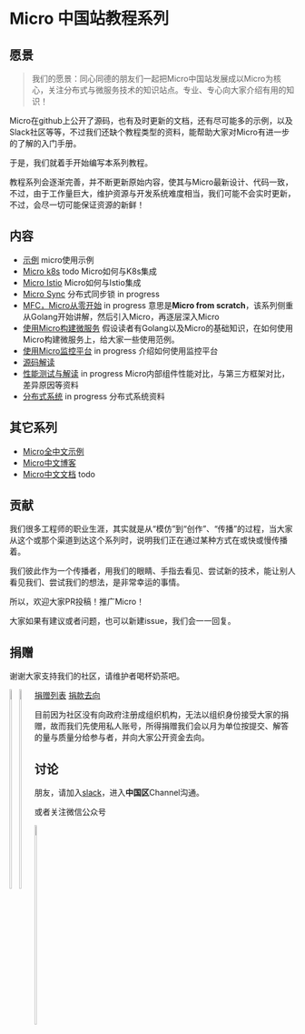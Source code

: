 # Micro 中国站教程系列

## 愿景

> 我们的愿景：同心同德的朋友们一起把Micro中国站发展成以Micro为核心，关注分布式与微服务技术的知识站点。专业、专心向大家介绍有用的知识！

Micro在github上公开了源码，也有及时更新的文档，还有尽可能多的示例，以及Slack社区等等，不过我们还缺个教程类型的资料，能帮助大家对Micro有进一步的了解的入门手册。

于是，我们就着手开始编写本系列教程。

教程系列会逐渐完善，并不断更新原始内容，使其与Micro最新设计、代码一致，不过，由于工作量巨大，维护资源与开发系统难度相当，我们可能不会实时更新，不过，会尽一切可能保证资源的新鲜！

## 内容

- [示例](./examples) micro使用示例
- [Micro k8s](./micro-k8s) todo Micro如何与K8s集成
- [Micro Istio](./micro-istio) Micro如何与Istio集成
- [Micro Sync](./micro-sync) 分布式同步锁 in progress
- [MFC，Micro从零开始](./micro-from-scratch) in progress 意思是**Micro from scratch**，该系列侧重从Golang开始讲解，然后引入Micro，再逐层深入Micro
- [使用Micro构建微服务](./microservice-in-micro) 假设读者有Golang以及Micro的基础知识，在如何使用Micro构建微服务上，给大家一些使用范例。
- [使用Micro监控平台](./platform-web) in progress 介绍如何使用监控平台
- [源码解读](./source-code-guide)
- [性能测试与解读](./micro-benchmark) in progress Micro内部组件性能对比，与第三方框架对比，差异原因等资料
- [分布式系统](./distributed-system) in progress 分布式系统资料

## 其它系列

- [Micro全中文示例][cn-examples]
- [Micro中文博客][cn-blogs]
- [Micro中文文档][cn-docs] todo

## 贡献

我们很多工程师的职业生涯，其实就是从“模仿”到“创作”、“传播”的过程，当大家从这个或那个渠道到达这个系列时，说明我们正在通过某种方式在或快或慢传播着。

我们彼此作为一个传播者，用我们的眼睛、手指去看见、尝试新的技术，能让别人看见我们、尝试我们的想法，是非常幸运的事情。

所以，欢迎大家PR投稿！推广Micro！

大家如果有建议或者问题，也可以新建issue，我们会一一回复。

## 捐赠

谢谢大家支持我们的社区，请维护者喝杯奶茶吧。

<div style="float:left">
 <img src="https://github.com/micro-in-cn/tutorials/raw/master/donation/donation_zfb.jpg" width="30%"> 
 <img src="https://github.com/micro-in-cn/tutorials/raw/master/donation/donation_wx.jpg" width="30%"> 
</div>

[捐赠列表](./donation/users.md)
[捐款去向](./donation/money_spent.md)

目前因为社区没有向政府注册成组织机构，无法以组织身份接受大家的捐赠，故而我们先使用私人账号，所得捐赠我们会以月为单位按提交、解答的量与质量分给参与者，并向大家公开资金去向。

## 讨论

朋友，请加入[slack](http://slack.micro.mu/)，进入**中国区**Channel沟通。

或者关注微信公众号
<div style="float:left">
<img src="https://github.com/micro-in-cn/tutorials/raw/master/donation/wx_qrcode.jpg" width="30%"> 
</div>

[cn-examples]: /examples
[cn-blogs]: https://micro.mu/blog/cn/
[cn-docs]: https://micro.mu/docs/cn/
